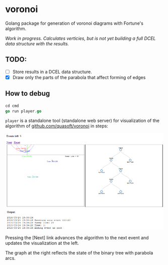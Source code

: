 # voronoi

Golang package for generation of voronoi diagrams with Fortune's algorithm.

*Work in progress. Calculates verticies, but is not yet building a full DCEL data structure with the results.*

## TODO:
- [ ] Store results in a DCEL data structure.
- [X] Draw only the parts of the parabola that affect forming of edges

## How to debug

```go
cd cmd
go run player.go
```

`player` is a standalone tool (standalone web server) for visualization of the algorithm of [github.com/quasoft/voronoi](https://github.com/quasoft/voronoi) in steps:

![Screenshot of the player tool](docs/player-screenshot.png)

Pressing the [Next] link advances the algorithm to the next event and updates the visualization at the left.

The graph at the right reflects the state of the binary tree with parabola arcs.
